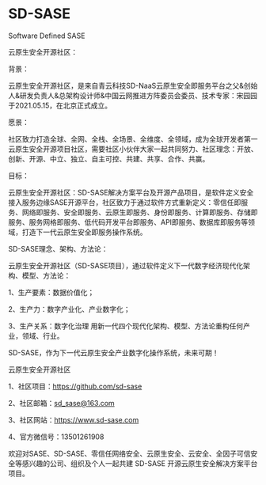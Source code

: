 # SD-SASE
Software Defined SASE

云原生安全开源社区：

背景：

云原生安全开源社区，是来自青云科技SD-NaaS云原生安全即服务平台之父&创始人&研发负责人&总架构设计师&中国云网推进方阵委员会委员、技术专家：宋园园 于2021.05.15，在北京正式成立。

愿景：

社区致力打造全球、全网、全栈、全场景、全维度、全领域，成为全球开发者第一️云原生安全开源项目社区，需要社区小伙伴大家一起共同努力、社区理念：开放、创新、开源、中立、独立、自主可控、共建、共享、合作、共赢。

目标：

云原生安全开源社区：SD-SASE解决方案平台及开源产品项目，是软件定义安全接入服务边缘SASE开源平台，社区致力于通过软件方式重新定义：零信任即服务、网络即服务、安全即服务、云原生即服务、身份即服务、计算即服务、存储即服务、服务网格即服务、低代码开发平台即服务、API即服务、数据库即服务等领域，打造下一代云原生安全即服务操作系统。

SD-SASE理念、架构、方法论：

云原生安全开源社区（SD-SASE项目），通过软件定义下一代数字经济现代化架构、模型、方法论： 

1、生产要素：数据价值化；

2、生产力：数字产业化、产业数字化；

3、生产关系：数字化治理 用新一代四个现代化架构、模型、方法论重构任何产业，领域、行业。

SD-SASE，作为下一代云原生安全产业数字化操作系统，未来可期！


云原生安全开源社区

1、社区项目：https://github.com/sd-sase

2、社区邮箱：sd_sase@163.com

3、社区网站：https://www.sd-sase.com

4、官方微信号：13501261908

欢迎对SASE、SD-SASE、零信任网络安全、云原生安全、云安全、全因子可信安全等感兴趣的公司、组织及个人一起共建 SD-SASE 开源云原生安全解决方案平台项目。




